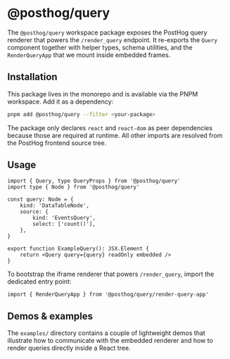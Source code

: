 # @posthog/query

The `@posthog/query` workspace package exposes the PostHog query renderer that powers the `/render_query` endpoint.
It re-exports the `Query` component together with helper types, schema utilities, and the `RenderQueryApp` that we
mount inside embedded frames.

## Installation

This package lives in the monorepo and is available via the PNPM workspace. Add it as a dependency:

```bash
pnpm add @posthog/query --filter <your-package>
```

The package only declares `react` and `react-dom` as peer dependencies because those are required at runtime. All other
imports are resolved from the PostHog frontend source tree.

## Usage

```tsx
import { Query, type QueryProps } from '@posthog/query'
import type { Node } from '@posthog/query'

const query: Node = {
    kind: 'DataTableNode',
    source: {
        kind: 'EventsQuery',
        select: ['count()'],
    },
}

export function ExampleQuery(): JSX.Element {
    return <Query query={query} readOnly embedded />
}
```

To bootstrap the iframe renderer that powers `/render_query`, import the dedicated entry point:

```tsx
import { RenderQueryApp } from '@posthog/query/render-query-app'
```

## Demos & examples

The `examples/` directory contains a couple of lightweight demos that illustrate how to communicate with the embedded
renderer and how to render queries directly inside a React tree.
